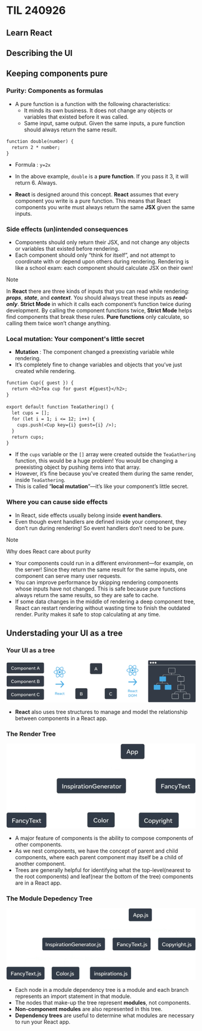# TIL 240926

## Learn React

## Describing the UI

## Keeping components pure

### Purity: Components as formulas

- A pure function is a function with the following characteristics:
  - It minds its own business. It does not change any objects or variables that existed before it was called.
  - Same input, same output. Given the same inputs, a pure function should always return the same result.

```
function double(number) {
  return 2 * number;
}
```

- Formula : `y=2x`
- In the above example, `double` is a **pure function**. If you pass it 3, it will return 6. Always.

- **React** is designed around this concept. **React** assumes that every component you write is a pure function. This means that React components you write must always return the same **JSX** given the same inputs.

### Side effects (un)intended consequences
- Components should only return their JSX, and not change any objects or variables that existed before rendering.
- Each component should only “think for itself”, and not attempt to coordinate with or depend upon others during rendering. Rendering is like a school exam: each component should calculate JSX on their own!

> [!NOTE]
> In **React** there are three kinds of inputs that you can read while rendering: ***props***, ***state***, and ***context***. You should always treat these inputs as ***read-only***.
> **Strict Mode** in which it calls each component’s function twice during development. By calling the component functions twice, **Strict Mode** helps find components that break these rules.
> **Pure functions** only calculate, so calling them twice won’t change anything.

### Local mutation: Your component's little secret

- **Mutation** : The component changed a preexisting variable while rendering.
- It’s completely fine to change variables and objects that you’ve just created while rendering.

```
function Cup({ guest }) {
  return <h2>Tea cup for guest #{guest}</h2>;
}

export default function TeaGathering() {
  let cups = [];
  for (let i = 1; i <= 12; i++) {
    cups.push(<Cup key={i} guest={i} />);
  }
  return cups;
}
```

- If the `cups` variable or the `[]` array were created outside the `TeaGathering` function, this would be a huge problem! You would be changing a preexisting object by pushing items into that array.
- However, it’s fine because you’ve created them during the same render, inside `TeaGathering`.
- This is called “**local mutation**”—it’s like your component’s little secret.


### Where you can cause side effects

- In React, side effects usually belong inside **event handlers**.
- Even though event handlers are defined inside your component, they don’t run during rendering! So event handlers don’t need to be pure.

> [!NOTE]
> Why does React care about purity
> - Your components could run in a different environment—for example, on the server! Since they return the same result for the same inputs, one component can serve many user requests.
> - You can improve performance by skipping rendering components whose inputs have not changed. This is safe because pure functions always return the same results, so they are safe to cache.
> - If some data changes in the middle of rendering a deep component tree, React can restart rendering without wasting time to finish the outdated render. Purity makes it safe to stop calculating at any time.


## Understading your UI as a tree

### Your UI as a tree

![UI tree](/images/preserving_state_dom_tree.webp)

- **React** also uses tree structures to manage and model the relationship between components in a React app.

### The Render Tree

![Conditional Render Tree](/images/conditional_render_tree.webp)
- A major feature of components is the ability to compose components of other components.
- As we nest components, we have the concept of parent and child components, where each parent component may itself be a child of another component.
- Trees are generally helpful for identifying what the top-level(nearest to the root components) and leaf(near the bottom of the tree) components are in a React app.

### The Module Depedency Tree

![Module Dependency Tree](/images/module_dependency_tree.webp)
- Each node in a module dependency tree is a module and each branch represents an import statement in that module.
- The nodes that make-up the tree represent **modules**, not components.
- **Non-component modules** are also represented in this tree.
- **Dependency trees** are useful to determine what modules are necessary to run your React app.